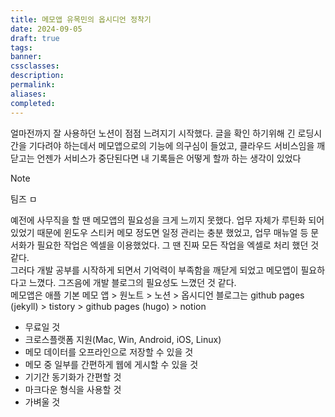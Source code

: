 ```yaml
---
title: 메모앱 유목민의 옵시디언 정착기
date: 2024-09-05
draft: true
tags:
banner:
cssclasses:
description:
permalink:
aliases:
completed:
---
```

얼마전까지 잘 사용하던 노션이 점점 느려지기 시작했다. 글을 확인 하기위해 긴 로딩시간을 기다려야 하는데서 메모앱으로의 기능에 의구심이 들었고, 클라우드 서비스임을 깨닫고는 언젠가 서비스가 중단된다면 내 기록들은 어떻게 할까 하는 생각이 있었다


> [!Note]
> 팀즈 ㅁ


예전에 사무직을 할 땐 메모앱의 필요성을 크게 느끼지 못했다. 업무 자체가 루틴화 되어있었기 때문에 윈도우 스티커 메모 정도면 일정 관리는 충분 했었고, 업무 매뉴얼 등 문서화가 필요한 작업은 엑셀을 이용했었다. 그 땐 진짜 모든 작업을 엑셀로 처리 했던 것 같다.  
그러다 개발 공부를 시작하게 되면서 기억력이 부족함을 깨닫게 되었고 메모앱이 필요하다고 느꼈다. 그즈음에 개발 블로그의 필요성도 느꼈던 것 같다.  
메모앱은 애플 
기본 메모 앱 > 원노트 > 노션 > 옵시디언
블로그는
github pages (jekyll) > tistory > github pages (hugo) > notion

- 무료일 것
- 크로스플랫폼 지원(Mac, Win, Android, iOS, Linux)
- 메모 데이터를 오프라인으로 저장할 수 있을 것
- 메모 중 일부를 간편하게 웹에 게시할 수 있을 것
- 기기간 동기화가 간편할 것
- 마크다운 형식을 사용할 것
- 가벼울 것